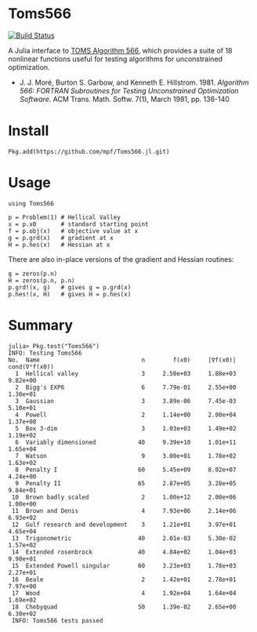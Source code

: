 # Toms566

[![Build Status](https://travis-ci.org/mpf/Toms566.jl.svg?branch=master)](https://travis-ci.org/dpo/AMD.jl)


A Julia interface to [TOMS Algorithm 566](https://dl.acm.org/citation.cfm?doid=355934.355943), which provides a suite of 18 nonlinear functions useful for testing algorithms for unconstrained optimization.

- J. J. Moré, Burton S. Garbow, and Kenneth E. Hillstrom. 1981. _Algorithm 566: FORTRAN Subroutines for Testing Unconstrained Optimization Software_. ACM Trans. Math. Softw. 7(1), March 1981, pp. 136-140

# Install
```
Pkg.add(https://github.com/mpf/Toms566.jl.git)
```

# Usage

```
using Toms566

p = Problem(1) # Hellical Valley
x = p.x0       # standard starting point
f = p.obj(x)   # objective value at x
g = p.grd(x)   # gradient at x
H = p.hes(x)   # Hessian at x
```

There are also in-place versions of the gradient and Hessian routines:

```
g = zeros(p.n)
H = zeros(p.n, p.n)
p.grd!(x, g)   # gives g = p.grd(x)
p.hes!(x, H)   # gives H = p.hes(x)
```

# Summary
```
julia> Pkg.test("Toms566")
INFO: Testing Toms566
No.  Name                             n        f(x0)     |∇f(x0)| cond(∇²f(x0))
  1  Hellical valley                  3     2.50e+03     1.88e+03     9.82e+00
  2  Bigg's EXP6                      6     7.79e-01     2.55e+00     1.30e+01
  3  Gaussian                         3     3.89e-06     7.45e-03     5.10e+01
  4  Powell                           2     1.14e+00     2.00e+04     1.37e+08
  5  Box 3-dim                        3     1.03e+03     1.49e+02     1.19e+02
  6  Variably dimensioned            40     9.39e+10     1.01e+11     1.65e+04
  7  Watson                           9     3.00e+01     1.78e+02     1.63e+02
  8  Penalty I                       60     5.45e+09     8.02e+07     4.24e+00
  9  Penalty II                      65     2.87e+05     3.28e+05     9.84e+01
 10  Brown badly scaled               2     1.00e+12     2.00e+06     1.00e+00
 11  Brown and Denis                  4     7.93e+06     2.14e+06     6.93e+02
 12  Gulf research and development    3     1.21e+01     3.97e+01     4.65e+04
 13  Trigonometric                   40     2.01e-03     5.30e-02     1.57e+02
 14  Extended rosenbrock             40     4.84e+02     1.04e+03     9.90e+01
 15  Extended Powell singular        60     3.23e+03     1.78e+03     2.27e+01
 16  Beale                            2     1.42e+01     2.78e+01     7.97e+00
 17  Wood                             4     1.92e+04     1.64e+04     1.69e+02
 18  Chebyquad                       50     1.39e-02     2.65e+00     6.30e+02
 INFO: Toms566 tests passed
```
